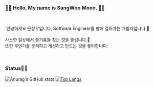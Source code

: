 ### 🙌🏼 Hello, My name is SangWoo Moon. 🙌🏼

<!--
**Msangwool/Msangwool** is a ✨ _special_ ✨ repository because its `README.md` (this file) appears on your GitHub profile.

Here are some ideas to get you started:

- 🔭 I’m currently working on ...
- 🌱 I’m currently learning ...
- 👯 I’m looking to collaborate on ...
- 🤔 I’m looking for help with ...
- 💬 Ask me about ...
- 📫 How to reach me: ...
- 😄 Pronouns: ...
- ⚡ Fun fact: ...
-->
<br>

<p>
  &nbsp;안녕하세요 문상우입니다, Software Engineer를 향해 걸어가는 개발자입니다.🚀<br/><br/>
사소한 일상에서 즐거움을 찾는 것을 즐깁니다.🌅<br/>
또한 무언가를 분석하고 개선하고 만드는 것을 좋아합니다.<br/>
</p>

<br>

### Status🧑‍💻
![Anurag's GitHub stats](https://github-readme-stats.vercel.app/api?username=Msangwool&show_icons=true&hide=issues) [![Top Langs](https://github-readme-stats.vercel.app/api/top-langs/?username=Msangwool&langs_count=10&layout=compact)](https://github.com/Msangwool/Msangwool)
